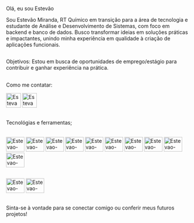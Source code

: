 
Olá, eu sou Estevão 

Sou Estevão Miranda, RT Químico em transição para a área de tecnologia e estudante de Análise e Desenvolvimento de Sistemas, com foco em backend e banco de dados. 
Busco transformar ideias em soluções práticas e impactantes, unindo minha experiência em qualidade à criação de aplicações funcionais. 

## 
Objetivos:
Estou em busca de oportunidades de emprego/estágio para contribuir e ganhar experiência na prática.
## 
Como me contatar:
 <div>
<a href= "https://www.linkedin.com/in/estevaomiranda/" target="_blank"><img aling= "center"alt=Estevao-linkdi" height= "40" width="40" src="https://img.icons8.com/?size=100&id=xuvGCOXi8Wyg&format=png&color=000000" target="_blank" rel="external"></a>
<a href= "mailto:estevao.a98@gmail.com" target="_blank"><img aling= "center"alt=Estevao-gmail" height= "40" width="40" src="https://img.icons8.com/?size=100&id=qyRpAggnV0zH&format=png&color=000000" rel="external"></a>
 </div>
 
##
Tecnológias e ferramentas;
 <div>
 <div style="display: inline_block"><br>
 <img aling= "center"alt=Estevao-C" height= "40" width="50" src="https://cdn.jsdelivr.net/gh/devicons/devicon@latest/icons/c/c-original.svg" />
 <img aling= "center"alt=Estevao-java" height= "40" width="50" src="https://cdn.jsdelivr.net/gh/devicons/devicon@latest/icons/java/java-original-wordmark.svg" />
 <img aling= "center"alt=Estevao-PHP" height= "40" width="50" src="https://cdn.jsdelivr.net/gh/devicons/devicon@latest/icons/php/php-original.svg" />
 <img aling= "center"alt=Estevao-py" height= "40" width="50" src="https://cdn.jsdelivr.net/gh/devicons/devicon@latest/icons/python/python-original.svg" />      
 <img aling= "center"alt=Estevao-MYSQL" height= "40" width="50" src="https://cdn.jsdelivr.net/gh/devicons/devicon@latest/icons/mysql/mysql-original-wordmark.svg" />
 <img aling= "center"alt=Estevao-git" height= "40" width="50" src="https://cdn.jsdelivr.net/gh/devicons/devicon@latest/icons/git/git-original.svg" />
 <img aling= "center"alt=Estevao-Node" height= "40" width="50" src="https://cdn.jsdelivr.net/gh/devicons/devicon@latest/icons/nodejs/nodejs-original-wordmark.svg" />
 <img aling= "center"alt=Estevao-JS" height= "40" width="50" src="https://cdn.jsdelivr.net/gh/devicons/devicon@latest/icons/javascript/javascript-original.svg" />         
 <img aling= "center"alt=Estevao-HTML" height= "40" width="50" src="https://cdn.jsdelivr.net/gh/devicons/devicon@latest/icons/html5/html5-original-wordmark.svg" />
 <img aling= "center"alt=Estevao-Css" height= "40" width="50" src="https://cdn.jsdelivr.net/gh/devicons/devicon@latest/icons/css3/css3-original-wordmark.svg" />
          
          
            
 </div>
          
##
<div>
<img aling= "center"alt=Estevao-ide2" height= "40" width="50" src="https://cdn.jsdelivr.net/gh/devicons/devicon@latest/icons/vscode/vscode-original.svg" />
<img aling= "center"alt=Estevao-ide" height= "40" width="50" src="https://cdn.jsdelivr.net/gh/devicons/devicon@latest/icons/intellij/intellij-original.svg" />
</div>        



## 

Sinta-se à vontade para se conectar comigo ou conferir meus futuros projetos!
